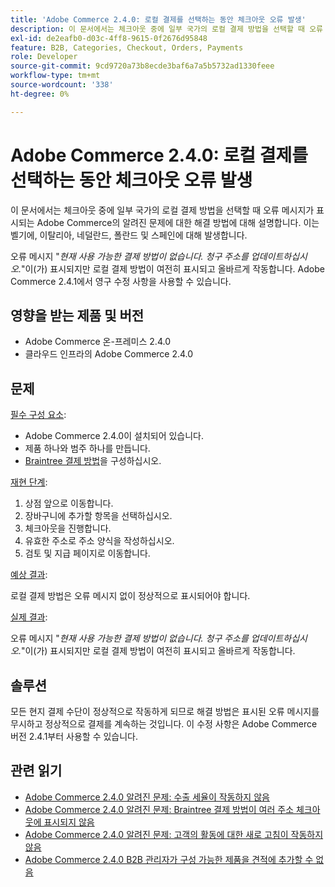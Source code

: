 ```yaml
---
title: 'Adobe Commerce 2.4.0: 로컬 결제를 선택하는 동안 체크아웃 오류 발생'
description: 이 문서에서는 체크아웃 중에 일부 국가의 로컬 결제 방법을 선택할 때 오류 메시지가 표시되는 Adobe Commerce의 알려진 문제에 대한 해결 방법에 대해 설명합니다. 이는 벨기에, 이탈리아, 네덜란드, 폴란드 및 스페인에 대해 발생합니다.
exl-id: de2eafb0-d03c-4ff8-9615-0f2676d95848
feature: B2B, Categories, Checkout, Orders, Payments
role: Developer
source-git-commit: 9cd9720a73b8ecde3baf6a7a5b5732ad1330feee
workflow-type: tm+mt
source-wordcount: '338'
ht-degree: 0%

---
```


# Adobe Commerce 2.4.0: 로컬 결제를 선택하는 동안 체크아웃 오류 발생

이 문서에서는 체크아웃 중에 일부 국가의 로컬 결제 방법을 선택할 때 오류 메시지가 표시되는 Adobe Commerce의 알려진 문제에 대한 해결 방법에 대해 설명합니다. 이는 벨기에, 이탈리아, 네덜란드, 폴란드 및 스페인에 대해 발생합니다.

오류 메시지 &quot;*현재 사용 가능한 결제 방법이 없습니다. 청구 주소를 업데이트하십시오.*&quot;이(가) 표시되지만 로컬 결제 방법이 여전히 표시되고 올바르게 작동합니다. Adobe Commerce 2.4.1에서 영구 수정 사항을 사용할 수 있습니다.

## 영향을 받는 제품 및 버전

* Adobe Commerce 온-프레미스 2.4.0
* 클라우드 인프라의 Adobe Commerce 2.4.0

## 문제

<u>필수 구성 요소</u>:

* Adobe Commerce 2.4.0이 설치되어 있습니다.
* 제품 하나와 범주 하나를 만듭니다.
* [Braintree 결제 방법](https://developer.adobe.com/commerce/webapi/graphql/payment-methods/braintree/)을 구성하십시오.

<u>재현 단계</u>:

1. 상점 앞으로 이동합니다.
1. 장바구니에 추가할 항목을 선택하십시오.
1. 체크아웃을 진행합니다.
1. 유효한 주소로 주소 양식을 작성하십시오.
1. 검토 및 지급 페이지로 이동합니다.

<u>예상 결과</u>:

로컬 결제 방법은 오류 메시지 없이 정상적으로 표시되어야 합니다.

<u>실제 결과</u>:

오류 메시지 &quot;*현재 사용 가능한 결제 방법이 없습니다. 청구 주소를 업데이트하십시오.*&quot;이(가) 표시되지만 로컬 결제 방법이 여전히 표시되고 올바르게 작동합니다.

## 솔루션

모든 현지 결제 수단이 정상적으로 작동하게 되므로 해결 방법은 표시된 오류 메시지를 무시하고 정상적으로 결제를 계속하는 것입니다. 이 수정 사항은 Adobe Commerce 버전 2.4.1부터 사용할 수 있습니다.

## 관련 읽기

* [Adobe Commerce 2.4.0 알려진 문제: 수출 세율이 작동하지 않음](/help/troubleshooting/miscellaneous/magento-2-4-0-known-issue-export-tax-rates-does-not-work.md)
* [Adobe Commerce 2.4.0 알려진 문제: Braintree 결제 방법이 여러 주소 체크아웃에 표시되지 않음](/help/troubleshooting/payments/magento-2-4-0-braintree-not-in-multiple-addresses-checkout.md)
* [Adobe Commerce 2.4.0 알려진 문제: 고객의 활동에 대한 새로 고침이 작동하지 않음](/help/troubleshooting/miscellaneous/magento-2-4-0-refresh-on-customer-activities-does-not-work.md)
* [Adobe Commerce 2.4.0 B2B 관리자가 구성 가능한 제품을 견적에 추가할 수 없음](/help/troubleshooting/miscellaneous/magento-2-4-0-b2b-admin-can-t-add-configurable-product-to-quote.md)
